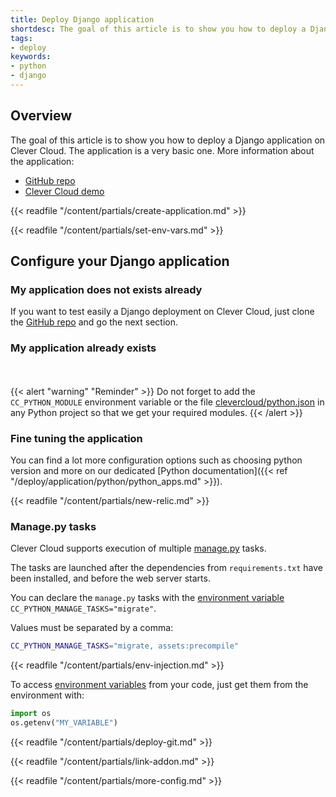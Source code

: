 ```yaml
---
title: Deploy Django application
shortdesc: The goal of this article is to show you how to deploy a Django application on Clever Cloud.
tags:
- deploy
keywords:
- python
- django
---
```



## Overview

The goal of this article is to show you how to deploy a Django application on Clever Cloud.
The application is a very basic one. More information about the application:  

*  [GitHub repo](https://github.com/CleverCloud/django-example)
*  [Clever Cloud demo](https://django.cleverapps.io/)

{{< readfile "/content/partials/create-application.md" >}}

{{< readfile "/content/partials/set-env-vars.md" >}}

## Configure your Django application

### My application does not exists already

If you want to test easily a Django deployment on Clever Cloud, just clone the [GitHub repo](https://github.com/CleverCloud/django-example) and go the next section.

### My application already exists

<br/><br/>
{{< alert "warning" "Reminder" >}}
  Do not forget to add the `CC_PYTHON_MODULE` environment variable  or the file [clevercloud/python.json](https://github.com/CleverCloud/django-example/blob/master/clevercloud/python.json) in any Python project so that we get your required modules.
{{< /alert >}}

### Fine tuning the application

You can find a lot more configuration options such as choosing python version and more on our dedicated [Python documentation]({{< ref "/deploy/application/python/python_apps.md" >}}).

{{< readfile "/content/partials/new-relic.md" >}}

### Manage.py tasks

Clever Cloud supports execution of multiple [manage.py](https://docs.djangoproject.com/fr/3.2/ref/django-admin/) tasks.

The tasks are launched after the dependencies from `requirements.txt` have been installed, and before the web server starts.

You can declare the `manage.py` tasks with the [environment variable](#setting-up-environment-variables-on-clever-cloud) `CC_PYTHON_MANAGE_TASKS="migrate"`.

Values must be separated by a comma:

```bash
CC_PYTHON_MANAGE_TASKS="migrate, assets:precompile"
```

{{< readfile "/content/partials/env-injection.md" >}}

To access [environment variables](#setting-up-environment-variables-on-clever-cloud) from your code, just get them from the environment with:

```python
import os
os.getenv("MY_VARIABLE")
```

{{< readfile "/content/partials/deploy-git.md" >}}

{{< readfile "/content/partials/link-addon.md" >}}

{{< readfile "/content/partials/more-config.md" >}}
